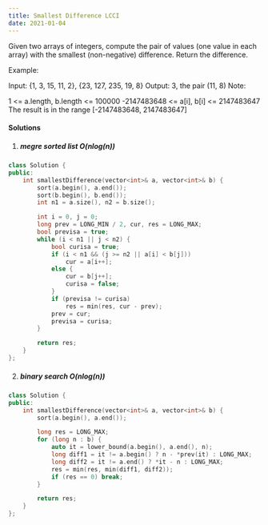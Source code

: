 ```yaml
---
title: Smallest Difference LCCI
date: 2021-01-04
---
```

Given two arrays of integers, compute the pair of values (one value in each array) with the smallest (non-negative) difference. Return the difference.

Example:

Input: {1, 3, 15, 11, 2}, {23, 127, 235, 19, 8}
Output:  3, the pair (11, 8)
Note:

1 <= a.length, b.length <= 100000
-2147483648 <= a[i], b[i] <= 2147483647
The result is in the range [-2147483648, 2147483647]


#### Solutions

1. ##### megre sorted list O(nlog(n))

```cpp
class Solution {
public:
    int smallestDifference(vector<int>& a, vector<int>& b) {
        sort(a.begin(), a.end());
        sort(b.begin(), b.end());
        int n1 = a.size(), n2 = b.size();

        int i = 0, j = 0;
        long prev = LONG_MIN / 2, cur, res = LONG_MAX;
        bool previsa = true;
        while (i < n1 || j < n2) {
            bool curisa = true;
            if (i < n1 && (j >= n2 || a[i] < b[j]))
                cur = a[i++];
            else {
                cur = b[j++];
                curisa = false;
            }
            if (previsa != curisa)
                res = min(res, cur - prev);
            prev = cur;
            previsa = curisa;
        }

        return res;
    }
};
```

2. ##### binary search O(nlog(n))

```cpp
class Solution {
public:
    int smallestDifference(vector<int>& a, vector<int>& b) {
        sort(a.begin(), a.end());

        long res = LONG_MAX;
        for (long n : b) {
            auto it = lower_bound(a.begin(), a.end(), n);
            long diff1 = it != a.begin() ? n - *prev(it) : LONG_MAX; 
            long diff2 = it != a.end() ? *it - n : LONG_MAX; 
            res = min(res, min(diff1, diff2));
            if (res == 0) break;
        }

        return res;
    }
};
```